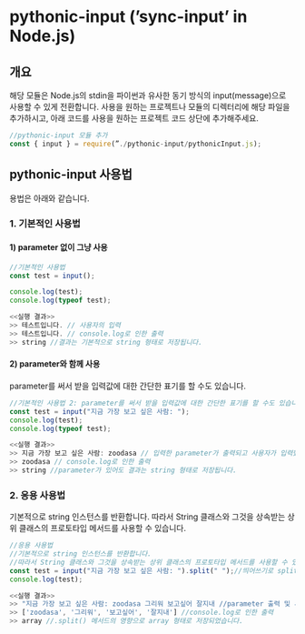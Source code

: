 # pythonic-input (’sync-input’ in Node.js)

## 개요

해당 모듈은 Node.js의 stdin을 파이썬과 유사한 동기 방식의 input(message)으로 사용할 수 있게 전환합니다. 사용을 원하는 프로젝트나 모듈의 디렉터리에 해당 파일을 추가하시고, 아래 코드를 사용을 원하는 프로젝트 코드 상단에 추가해주세요.

```jsx
//pythonic-input 모듈 추가
const { input } = require(”./pythonic-input/pythonicInput.js);
```

## pythonic-input 사용법

용법은 아래와 같습니다.

### 1. 기본적인 사용법

#### 1) parameter 없이 그냥 사용

```jsx
//기본적인 사용법
const test = input();

console.log(test);
console.log(typeof test);

```

```jsx
<<실행 결과>>
>> 테스트입니다. // 사용자의 입력
>> 테스트입니다. // console.log로 인한 출력
>> string //결과는 기본적으로 string 형태로 저장됩니다.
```

#### 2) parameter와 함께 사용

parameter를 써서 받을 입력값에 대한 간단한 표기를 할 수도 있습니다.

```jsx
//기본적인 사용법 2: parameter를 써서 받을 입력값에 대한 간단한 표기를 할 수도 있습니다.
const test = input("지금 가장 보고 싶은 사람: ");
console.log(test);
console.log(typeof test);
```

```jsx
<<실행 결과>>
>> 지금 가장 보고 싶은 사람: zoodasa // 입력한 parameter가 출력되고 사용자가 입력했습니다.
>> zoodasa // console.log로 인한 출력
>> string //parameter가 있어도 결과는 string 형태로 저장됩니다.
```

### 2. 응용 사용법

기본적으로 string 인스턴스를 반환합니다. 따라서 String 클래스와 그것을 상속받는 상위 클래스의 프로토타입 메서드를 사용할 수 있습니다.

```jsx
//응용 사용법
//기본적으로 string 인스턴스를 반환합니다.
//따라서 String 클래스와 그것을 상속받는 상위 클래스의 프로토타입 메서드를 사용할 수 있습니다.
const test = input("지금 가장 보고 싶은 사람: ").split(" ");//띄어쓰기로 split 구분
console.log(test);
```

```jsx
<<실행 결과>>
>> "지금 가장 보고 싶은 사람: zoodasa 그리워 보고싶어 잘지내 //parameter 출력 및 사용자의 입력
>> ['zoodasa', '그리워', '보고싶어', '잘지내'] //console.log로 인한 출력
>> array //.split() 메서드의 영향으로 array 형태로 저장되었습니다.
```
